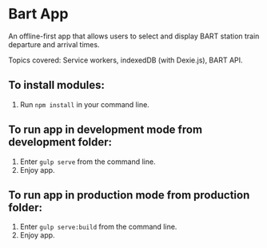 # Bart App

An offline-first app that allows users to select and display BART station train departure and arrival times.

Topics covered: Service workers, indexedDB (with Dexie.js), BART API.

## To install modules:
1. Run `npm install` in your command line.

## To run app in development mode from development folder:
1. Enter `gulp serve` from the command line.
2. Enjoy app.

## To run app in production mode from production folder:
1. Enter `gulp serve:build` from the command line.
2. Enjoy app.